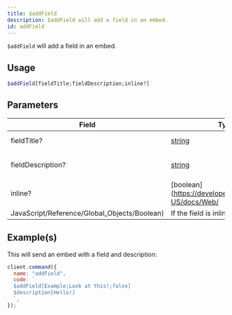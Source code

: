 ```yaml
---
title: $addField
description: $addField will add a field in an embed.
id: addField
---
```


`$addField` will add a field in an embed.

## Usage

```php
$addField[fieldTitle;fieldDescription;inline?]
```

## Parameters

| Field                                        | Type                                                                                              | Description                   | Required |
| -------------------------------------------- | ------------------------------------------------------------------------------------------------- | ----------------------------- | :------: |
| fieldTitle?                                  | [string](https://developer.mozilla.org/en-US/docs/Web/JavaScript/Reference/Global_Objects/String) | The title of the field.       |   true   |
| fieldDescription?                            | [string](https://developer.mozilla.org/en-US/docs/Web/JavaScript/Reference/Global_Objects/String) | The description of the field. |   true   |
| inline?                                      | [boolean](https://developer.mozilla.org/en-US/docs/Web/                                           |
| JavaScript/Reference/Global_Objects/Boolean) | If the field is inline.                                                                           | false                         |

## Example(s)

This will send an embed with a field and description:

```javascript
client.command({
  name: "addField",
  code: `
  $addField[Example;Look at this!;false]
  $description[Hello!]
  `,
});
```
